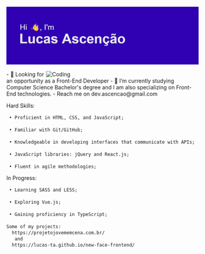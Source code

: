 [![MasterHead](header.png)](https://github.com/Lucas-TA/)

<img align="right" alt="Coding" width="400" src="https://res.cloudinary.com/practicaldev/image/fetch/s--WXI5d2Ru--/c_limit%2Cf_auto%2Cfl_progressive%2Cq_66%2Cw_800/https://media1.tenor.com/images/0c34272909ee2a4db5606a014082312b/tenor.gif%3Fitemid%3D15828752">
- 👀 Looking for an opportunity as a Front-End Developer
- 🌱 I’m currently studying Computer Science Bachelor's degree and I am also specializing on Front-End technologies.
- Reach me on dev.ascencao@gmail.com
  
  Hard Skills:
  
     • Proficient in HTML, CSS, and JavaScript;
     
     • Familiar with Git/GitHub;
     
     • Knowledgeable in developing interfaces that communicate with APIs;
     
     • JavaScript libraries: jQuery and React.js;
     
     • Fluent in agile methodologies;
     
  In Progress:
  
     • Learning SASS and LESS;
     
     • Exploring Vue.js;
     
     • Gaining proficiency in TypeScript;
  
    Some of my projects:
      https://projetojovememcena.com.br/
       and
      https://lucas-ta.github.io/new-face-frontend/
